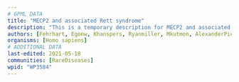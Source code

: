 ```yaml
---
# GPML DATA
title: "MECP2 and associated Rett syndrome"
description: "This is a temporary description for MECP2 and associated Rett syndrome"
authors: [Fehrhart, Egonw, Khanspers, Ryanmiller, Mkutmon, AlexanderPico, MaintBot, L Dupuis, Eweitz]
organisms: [Homo sapiens]
# ADDITIONAL DATA
last-edited: 2021-05-18
communities: [RareDiseases]
wpid: "WP3584"
---
```

